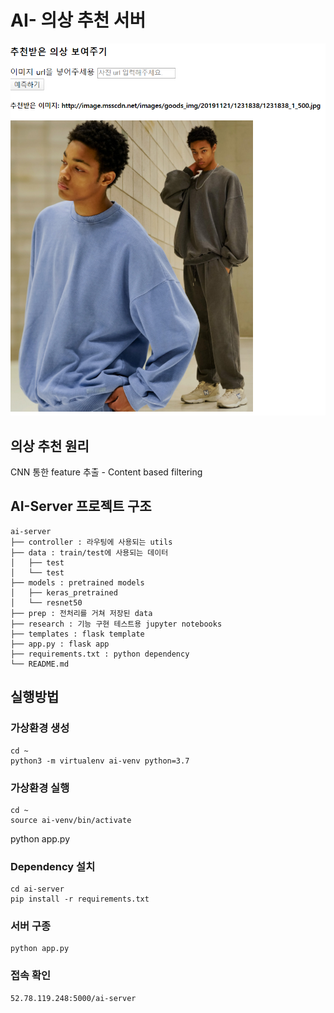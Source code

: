# AI- 의상 추천 서버
![](ai-server/image.PNG)

## 의상 추천 원리
CNN 통한 feature 추출 - Content based filtering

## AI-Server 프로젝트 구조
    ai-server
    ├── controller : 라우팅에 사용되는 utils
    ├── data : train/test에 사용되는 데이터
    │   ├── test
    │   └── test
    ├── models : pretrained models
    │   ├── keras_pretrained
    │   └── resnet50
    ├── prep : 전처리를 거쳐 저장된 data
    ├── research : 기능 구현 테스트용 jupyter notebooks
    ├── templates : flask template
    ├── app.py : flask app
    ├── requirements.txt : python dependency
    └── README.md

## 실행방법
### 가상환경 생성
    cd ~
    python3 -m virtualenv ai-venv python=3.7
    
### 가상환경 실행
    cd ~
    source ai-venv/bin/activate
python app.py

### Dependency 설치
    cd ai-server
    pip install -r requirements.txt

### 서버 구종
    python app.py

### 접속 확인
    52.78.119.248:5000/ai-server